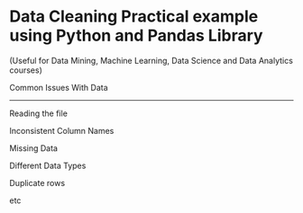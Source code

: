 # Data Cleaning Practical example using Python and Pandas Library 
(Useful for Data Mining, Machine Learning, Data Science and Data Analytics courses)

Common Issues With Data

------------------------

Reading the file

Inconsistent Column Names

Missing Data

Different Data Types

Duplicate rows

etc
